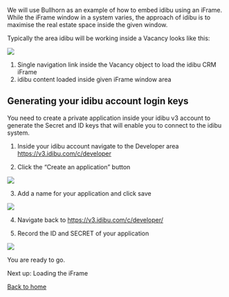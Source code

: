 We will use Bullhorn as an example of how to embed idibu using an iFrame. While the iFrame window in a system varies, the approach of idibu is to maximise the real estate space inside the given window.

Typically the area idibu will be working inside a Vacancy looks like this:

![](https://github.com/oneworldmarket/idibu-v3-api/blob/master/stuff/iFrame%20integration/images/image4.png?raw=true)

1. Single navigation link inside the Vacancy object to load the idibu CRM iFrame
2. idibu content loaded inside given iFrame window area

## Generating your idibu account login keys

You need to create a private application inside your idibu v3 account to generate the Secret and ID keys that will enable you to connect to the idibu system.

1. Inside your idibu account navigate to the Developer area https://v3.idibu.com/c/developer

2. Click the “Create an application” button

![](https://github.com/oneworldmarket/idibu-v3-api/blob/master/stuff/iFrame%20integration/images/image2.png?raw=true)

3. Add a name for your application and click save

![](https://github.com/oneworldmarket/idibu-v3-api/blob/master/stuff/iFrame%20integration/images/image3.png?raw=true)

4. Navigate back to https://v3.idibu.com/c/developer/

5. Record the ID and SECRET of your application

![](https://github.com/oneworldmarket/idibu-v3-api/blob/master/stuff/iFrame%20integration/images/image5.png?raw=true)

You are ready to go.

Next up: Loading the iFrame

[Back to home](https://github.com/oneworldmarket/idibu-v3-api/blob/master/stuff/iFrame%20integration/README.md)


